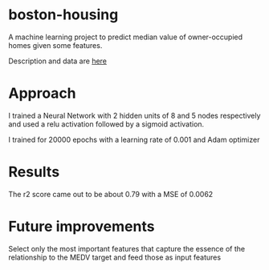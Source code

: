 # boston-housing
A machine learning project to predict median value of owner-occupied homes given some features.

Description and data are [here](https://www.kaggle.com/c/boston-housing)

Approach
========
I trained a Neural Network with 2 hidden units of 8 and 5 nodes respectively and used 
a relu activation followed by a sigmoid activation.

I trained for 20000 epochs with a learning rate of 0.001 and Adam optimizer

Results
=======
The r2 score came out to be about 0.79 with a MSE of 0.0062

Future improvements
===================
Select only the most important features that capture the essence of the relationship to the MEDV target 
and feed those as input features

